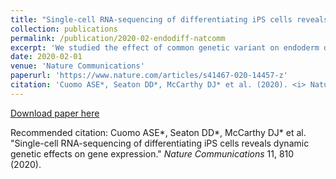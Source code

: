 ```yaml
---
title: "Single-cell RNA-sequencing of differentiating iPS cells reveals dynamic genetic effects on gene expression"
collection: publications
permalink: /publication/2020-02-endodiff-natcomm
excerpt: 'We studied the effect of common genetic variant on endoderm differentiation of iPSCs at single cell resolution'
date: 2020-02-01
venue: 'Nature Communications'
paperurl: 'https://www.nature.com/articles/s41467-020-14457-z'
citation: 'Cuomo ASE*, Seaton DD*, McCarthy DJ* et al. (2020). <i> Nature Communications</i>. 1(1).'
---
```


[Download paper here](http://annacuomo.github.io/files/s41467-020-14457-z.pdf)

Recommended citation: Cuomo ASE*, Seaton DD*, McCarthy DJ* et al. "Single-cell RNA-sequencing of differentiating iPS cells reveals dynamic genetic effects on gene expression." <i>Nature Communications</i> 11, 810 (2020).
